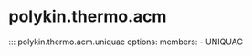 # polykin.thermo.acm

::: polykin.thermo.acm.uniquac
    options:
        members:
            - UNIQUAC
